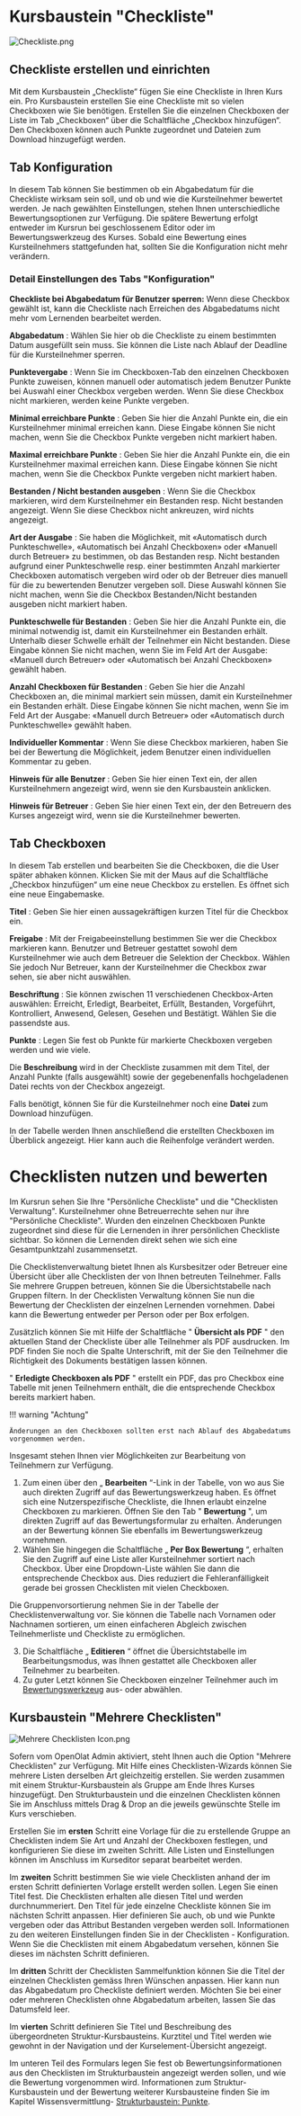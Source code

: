 # Kursbaustein "Checkliste"

![Checkliste.png](assets/checklist.png)

## Checkliste erstellen und einrichten

Mit dem Kursbaustein „Checkliste“ fügen Sie eine Checkliste in Ihren Kurs ein.
Pro Kursbaustein erstellen Sie eine Checkliste mit so vielen Checkboxen wie
Sie benötigen. Erstellen Sie die einzelnen Checkboxen der Liste im Tab
„Checkboxen“ über die Schaltfläche „Checkbox hinzufügen“. Den Checkboxen
können auch Punkte zugeordnet und Dateien zum Download hinzugefügt werden.

##  Tab Konfiguration

In diesem Tab können Sie bestimmen ob ein Abgabedatum für die Checkliste
wirksam sein soll, und ob und wie die Kursteilnehmer bewertet werden. Je nach
gewählten Einstellungen, stehen Ihnen unterschiedliche Bewertungsoptionen zur
Verfügung. Die spätere Bewertung erfolgt entweder im Kursrun bei geschlossenem
Editor oder im Bewertungswerkzeug des Kurses. Sobald eine Bewertung eines
Kursteilnehmers stattgefunden hat, sollten Sie die Konfiguration nicht mehr
verändern.

 ### Detail Einstellungen des Tabs "Konfiguration"

 **Checkliste bei Abgabedatum für Benutzer sperren:** Wenn diese Checkbox
gewählt ist, kann die Checkliste nach Erreichen des Abgabedatums nicht mehr
vom Lernenden bearbeitet werden.

 **Abgabedatum** : Wählen Sie hier ob die Checkliste zu einem bestimmten Datum
ausgefüllt sein muss. Sie können die Liste nach Ablauf der Deadline für die
Kursteilnehmer sperren.

 **Punktevergabe** : Wenn Sie im Checkboxen-Tab den einzelnen Checkboxen
Punkte zuweisen, können manuell oder automatisch jedem Benutzer Punkte bei
Auswahl einer Checkbox vergeben werden. Wenn Sie diese Checkbox nicht
markieren, werden keine Punkte vergeben.

 **Minimal erreichbare Punkte** : Geben Sie hier die Anzahl Punkte ein, die
ein Kursteilnehmer minimal erreichen kann. Diese Eingabe können Sie nicht
machen, wenn Sie die Checkbox Punkte vergeben nicht markiert haben.

 **Maximal erreichbare Punkte** : Geben Sie hier die Anzahl Punkte ein, die
ein Kursteilnehmer maximal erreichen kann. Diese Eingabe können Sie nicht
machen, wenn Sie die Checkbox Punkte vergeben nicht markiert haben.

 **Bestanden / Nicht bestanden ausgeben** : Wenn Sie die Checkbox markieren,
wird dem Kursteilnehmer ein Bestanden resp. Nicht bestanden angezeigt. Wenn
Sie diese Checkbox nicht ankreuzen, wird nichts angezeigt.

 **Art der Ausgabe** : Sie haben die Möglichkeit, mit «Automatisch durch
Punkteschwelle», «Automatisch bei Anzahl Checkboxen» oder «Manuell durch
Betreuer» zu bestimmen, ob das Bestanden resp. Nicht bestanden aufgrund einer
Punkteschwelle resp. einer bestimmten Anzahl markierter Checkboxen automatisch
vergeben wird oder ob der Betreuer dies manuell für die zu bewertenden
Benutzer vergeben soll. Diese Auswahl können Sie nicht machen, wenn Sie die
Checkbox Bestanden/Nicht bestanden ausgeben nicht markiert haben.

 **Punkteschwelle für Bestanden** : Geben Sie hier die Anzahl Punkte ein, die
minimal notwendig ist, damit ein Kursteilnehmer ein Bestanden erhält.
Unterhalb dieser Schwelle erhält der Teilnehmer ein Nicht bestanden. Diese
Eingabe können Sie nicht machen, wenn Sie im Feld Art der Ausgabe: «Manuell
durch Betreuer» oder «Automatisch bei Anzahl Checkboxen» gewählt haben.

 **Anzahl Checkboxen für Bestanden** : Geben Sie hier die Anzahl Checkboxen
an, die minimal markiert sein müssen, damit ein Kursteilnehmer ein Bestanden
erhält. Diese Eingabe können Sie nicht machen, wenn Sie im Feld Art der
Ausgabe: «Manuell durch Betreuer» oder «Automatisch durch Punkteschwelle»
gewählt haben.

 **Individueller Kommentar** : Wenn Sie diese Checkbox markieren, haben Sie
bei der Bewertung die Möglichkeit, jedem Benutzer einen individuellen
Kommentar zu geben.

 **Hinweis für alle Benutzer** : Geben Sie hier einen Text ein, der allen
Kursteilnehmern angezeigt wird, wenn sie den Kursbaustein anklicken.

 **Hinweis für Betreuer** : Geben Sie hier einen Text ein, der den Betreuern
des Kurses angezeigt wird, wenn sie die Kursteilnehmer bewerten.

##  Tab Checkboxen

In diesem Tab erstellen und bearbeiten Sie die Checkboxen, die die User später
abhaken können. Klicken Sie mit der Maus auf die Schaltfläche „Checkbox
hinzufügen“ um eine neue Checkbox zu erstellen. Es öffnet sich eine neue
Eingabemaske.

 **Titel** : Geben Sie hier einen aussagekräftigen kurzen Titel für die
Checkbox ein.

 **Freigabe** : Mit der Freigabeeinstellung bestimmen Sie wer die Checkbox
markieren kann. Benutzer und Betreuer gestattet sowohl dem Kursteilnehmer wie
auch dem Betreuer die Selektion der Checkbox. Wählen Sie jedoch Nur Betreuer,
kann der Kursteilnehmer die Checkbox zwar sehen, sie aber nicht auswählen.

 **Beschriftung** : Sie können zwischen 11 verschiedenen Checkbox-Arten
auswählen: Erreicht, Erledigt, Bearbeitet, Erfüllt, Bestanden, Vorgeführt,
Kontrolliert, Anwesend, Gelesen, Gesehen und Bestätigt. Wählen Sie die
passendste aus.

 **Punkte** : Legen Sie fest ob Punkte für markierte Checkboxen vergeben
werden und wie viele.

Die **Beschreibung** wird in der Checkliste zusammen mit dem Titel, der Anzahl
Punkte (falls ausgewählt) sowie der gegebenenfalls hochgeladenen Datei rechts
von der Checkbox angezeigt.

Falls benötigt, können Sie für die Kursteilnehmer noch eine **Datei** zum
Download hinzufügen.

In der Tabelle werden Ihnen anschließend die erstellten Checkboxen im
Überblick angezeigt. Hier kann auch die Reihenfolge verändert werden.

#  Checklisten nutzen und bewerten

Im Kursrun sehen Sie Ihre "Persönliche Checkliste" und die "Checklisten
Verwaltung". Kursteilnehmer ohne Betreuerrechte sehen nur ihre "Persönliche
Checkliste". Wurden den einzelnen Checkboxen Punkte zugeordnet sind diese für
die Lernenden in ihrer persönlichen Checkliste sichtbar. So können die
Lernenden direkt sehen wie sich eine Gesamtpunktzahl zusammensetzt.

Die Checklistenverwaltung bietet Ihnen als Kursbesitzer oder Betreuer eine
Übersicht über alle Checklisten der von Ihnen betreuten Teilnehmer. Falls Sie
mehrere Gruppen betreuen, können Sie die Übersichtstabelle nach Gruppen
filtern. In der Checklisten Verwaltung können Sie nun die Bewertung der
Checklisten der einzelnen Lernenden vornehmen. Dabei kann die Bewertung
entweder per Person oder per Box erfolgen.

Zusätzlich können Sie mit Hilfe der Schaltfläche " **Übersicht als PDF** " den
aktuellen Stand der Checkliste über alle Teilnehmer als PDF ausdrucken. Im PDF
finden Sie noch die Spalte Unterschrift, mit der Sie den Teilnehmer die
Richtigkeit des Dokuments bestätigen lassen können.

" **Erledigte Checkboxen als PDF** " erstellt ein PDF, das pro Checkbox eine
Tabelle mit jenen Teilnehmern enthält, die die entsprechende Checkbox bereits
markiert haben.

!!! warning "Achtung"

    Änderungen an den Checkboxen sollten erst nach Ablauf des Abgabedatums vorgenommen werden.

Insgesamt stehen Ihnen vier Möglichkeiten zur Bearbeitung von Teilnehmern zur
Verfügung.

  1. Zum einen über den „ **Bearbeiten** “-Link in der Tabelle, von wo aus Sie auch direkten Zugriff auf das Bewertungswerkzeug haben. Es öffnet sich eine Nutzerspezifische Checkliste, die Ihnen erlaubt einzelne Checkboxen zu markieren. Öffnen Sie den Tab " **Bewertung** ", um direkten Zugriff auf das Bewertungsformular zu erhalten. Änderungen an der Bewertung können Sie ebenfalls im Bewertungswerkzeug vornehmen.
  2. Wählen Sie hingegen die Schaltfläche „ **Per Box Bewertung** “, erhalten Sie den Zugriff auf eine Liste aller Kursteilnehmer sortiert nach Checkbox. Über eine Dropdown-Liste wählen Sie dann die entsprechende Checkbox aus. Dies reduziert die Fehleranfälligkeit gerade bei grossen Checklisten mit vielen Checkboxen. 

Die Gruppenvorsortierung nehmen Sie in der Tabelle der Checklistenverwaltung
vor. Sie können die Tabelle nach Vornamen oder Nachnamen sortieren, um einen
einfacheren Abgleich zwischen Teilnehmerliste und Checkliste zu ermöglichen.

  3. Die Schaltfläche „ **Editieren** “ öffnet die Übersichtstabelle im Bearbeitungsmodus, was Ihnen gestattet alle Checkboxen aller Teilnehmer zu bearbeiten.
  4. Zu guter Letzt können Sie Checkboxen einzelner Teilnehmer auch im  [Bewertungswerkzeug](../course_operation/Assessment_of_course_modules.de.md) aus- oder abwählen.

  

##  Kursbaustein "Mehrere Checklisten"

![Mehrere Checklisten Icon.png](assets/wizard_434343_64.png)

Sofern vom OpenOlat Admin aktiviert, steht Ihnen auch die Option "Mehrere
Checklisten" zur Verfügung.  Mit Hilfe eines Checklisten-Wizards können Sie
mehrere Listen derselben Art gleichzeitig erstellen. Sie werden zusammen mit
einem Struktur-Kursbaustein als Gruppe am Ende Ihres Kurses hinzugefügt. Den
Strukturbaustein und die einzelnen Checklisten können Sie im Anschluss mittels
Drag & Drop an die jeweils gewünschte Stelle im Kurs verschieben.

Erstellen Sie im  **ersten**  Schritt eine Vorlage für die zu erstellende
Gruppe an Checklisten indem Sie Art und Anzahl der Checkboxen festlegen, und
konfigurieren Sie diese im zweiten Schritt. Alle Listen und Einstellungen
können im Anschluss im Kurseditor separat bearbeitet werden.

Im  **zweiten**  Schritt bestimmen Sie wie viele Checklisten anhand der im
ersten Schritt definierten Vorlage erstellt werden sollen. Legen Sie einen
Titel fest. Die Checklisten erhalten alle diesen Titel und werden
durchnummeriert. Den Titel für jede einzelne Checkliste können Sie im nächsten
Schritt anpassen. Hier definieren Sie auch, ob und wie Punkte vergeben oder
das Attribut Bestanden vergeben werden soll. Informationen zu den weiteren
Einstellungen finden Sie in der Checklisten - Konfiguration. Wenn Sie die
Checklisten mit einem Abgabedatum versehen, können Sie dieses im nächsten
Schritt definieren.

Im  **dritten**  Schritt der Checklisten Sammelfunktion können Sie die Titel
der einzelnen Checklisten gemäss Ihren Wünschen anpassen. Hier kann nun das
Abgabedatum pro Checkliste definiert werden. Möchten Sie bei einer oder
mehreren Checklisten ohne Abgabedatum arbeiten, lassen Sie das Datumsfeld
leer.

Im  **vierten**  Schritt definieren Sie Titel und Beschreibung des
übergeordneten Struktur-Kursbausteins. Kurztitel und Titel werden wie gewohnt
in der Navigation und der Kurselement-Übersicht angezeigt.

Im unteren Teil des Formulars legen Sie fest ob Bewertungsinformationen aus
den Checklisten im Strukturbaustein angezeigt werden sollen, und wie die
Bewertung vorgenommen wird. Informationen zum Struktur-Kursbaustein und der
Bewertung weiterer Kursbausteine finden Sie im Kapitel Wissensvermittlung-
[Strukturbaustein: Punkte](Course_Element_Structure.de.md#tab-punkte--score).
